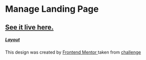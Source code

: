 # Manage Landing Page

## [See it live here.](https://rawallon.github.io/manage-landing-page/)

##### [Layout](https://rawallon.github.io/manage-landing-page/design/desktop-design.jpg)

This design was created by [Frontend Mentor
](https://www.frontendmentor.io/challenges/manage-landing-page-SLXqC6P5)
taken from [challenge](https://www.frontendmentor.io/challenges/manage-landing-page-SLXqC6P5)
